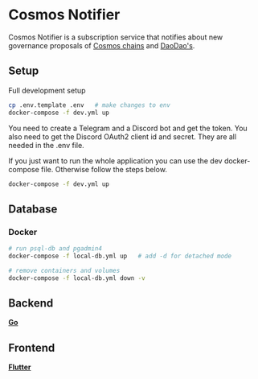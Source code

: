 # Cosmos Notifier
Cosmos Notifier is a subscription service that notifies about new governance proposals of [Cosmos chains](https://cosmos.network/) and [DaoDao's](https://daodao.zone/).

## Setup

Full development setup
```bash
cp .env.template .env   # make changes to env
docker-compose -f dev.yml up
```
You need to create a Telegram and a Discord bot and get the token. 
You also need to get the Discord OAuth2 client id and secret.
They are all needed in the .env file.

If you just want to run the whole application you can use the dev docker-compose file. 
Otherwise follow the steps below.
```bash
docker-compose -f dev.yml up
```

## Database

### Docker
```bash
# run psql-db and pgadmin4
docker-compose -f local-db.yml up   # add -d for detached mode

# remove containers and volumes
docker-compose -f local-db.yml down -v
```
## Backend

**[Go](go/README.md)**

## Frontend

**[Flutter](webapp/README.md)**
